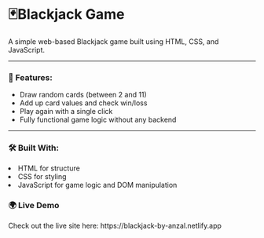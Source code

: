 <h1>🃏Blackjack Game</h1>
A simple web-based Blackjack game built using HTML, CSS, and JavaScript.
<hr>
<h3>🎯 Features:</h3>
<ul>
<li>Draw random cards (between 2 and 11)</li>

<li>Add up card values and check win/loss</li>

<li>Play again with a single click</li>

<li>Fully functional game logic without any backend</li>
</ul>
<hr>
<h3>🛠️ Built With:</h3>
<li>HTML for structure</li>

<li>CSS for styling</li>

<li>JavaScript for game logic and DOM manipulation</li>

<h3>🌍 Live Demo</h3>
Check out the live site here: https://blackjack-by-anzal.netlify.app
